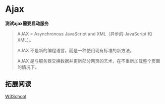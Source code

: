 # Ajax

**测试ajax需要启动服务**

> AJAX = Asynchronous JavaScript and XML（异步的 JavaScript 和 XML）。
> 
> AJAX 不是新的编程语言，而是一种使用现有标准的新方法。
> 
> AJAX 是与服务器交换数据并更新部分网页的艺术，在不重新加载整个页面的情况下。

## 拓展阅读

[W3School](http://www.w3school.com.cn/ajax/)



